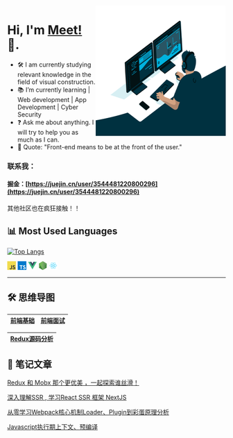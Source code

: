 <img align="right" width="300" height="300" src="https://github.com/Meet-student/Meet-student/blob/master/assets/image/code.gif">


# Hi, I'm [Meet!](https://github.com/Meet-student/Meet-student) 👋.

- :hammer_and_wrench: I am currently studying relevant knowledge in the field of visual construction.
- :books: I’m currently learning | Web development | App Development | Cyber Security
- :question: Ask me about anything. I will try to help you as much as I can.
- :microphone: Quote: "Front-end means to be at the front of the user."


### 联系我：

#### 掘金：[https://juejin.cn/user/3544481220800296](https://juejin.cn/user/3544481220800296)

其他社区也在疯狂接触！！


## 📊 Most Used Languages

[![Top Langs](https://github-readme-stats.vercel.app/api/top-langs/?username=Meet-student&layout=compact)](https://github.com/Meet-student/github-readme-stats)

<code><img height="20" src="https://raw.githubusercontent.com/github/explore/80688e429a7d4ef2fca1e82350fe8e3517d3494d/topics/javascript/javascript.png"></code>
<code><img height="20" src="https://raw.githubusercontent.com/github/explore/80688e429a7d4ef2fca1e82350fe8e3517d3494d/topics/typescript/typescript.png"></code>
<code><img height="20" src="https://raw.githubusercontent.com/github/explore/80688e429a7d4ef2fca1e82350fe8e3517d3494d/topics/vue/vue.png"></code>
<code><img height="20" src="https://raw.githubusercontent.com/github/explore/80688e429a7d4ef2fca1e82350fe8e3517d3494d/topics/nodejs/nodejs.png"></code>
<code><img height="20" src="https://raw.githubusercontent.com/github/explore/80688e429a7d4ef2fca1e82350fe8e3517d3494d/topics/react/react.png"></code>

<hr />

## 🛠️ 思维导图

| [前端基础](https://docs.qq.com/mind/DS0t2b0hVT0lEVkR1) | [前端面试](https://docs.qq.com/mind/DS1pTY2ZzT1R4eWhv) | 
| :---: | :---: |

| [Redux源码分析](https://docs.qq.com/mind/DS2hlenVPUldHVGxL)| 
| :---: |

## 📘 笔记文章

[Redux 和 Mobx 那个更优美 ，一起探索谁丝滑！](https://github.com/Meet-student/Meet-student/issues/4)

[深入理解SSR , 学习React SSR 框架 NextJS](https://github.com/Meet-student/Meet-student/issues/3)

[从零学习Webpack核心机制Loader、Plugin到彩蛋原理分析](https://github.com/Meet-student/Meet-student/issues/2)

[Javascript执行期上下文、预编译](https://github.com/Meet-student/Meet-student/issues/1)
